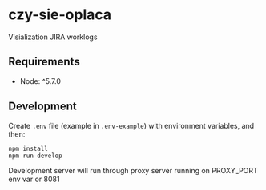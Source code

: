 # czy-sie-oplaca

Visialization JIRA worklogs

## Requirements

* Node: ^5.7.0

## Development

Create `.env` file (example in `.env-example`) with environment variables, and then:

```
npm install
npm run develop
```
Development server will run through proxy server running on PROXY_PORT env var or 8081 

